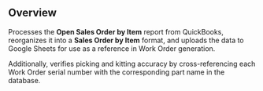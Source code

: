 ## Overview  
Processes the **Open Sales Order by Item** report from QuickBooks, reorganizes it into a **Sales Order by Item** format, and uploads the data to Google Sheets for use as a reference in Work Order generation.  

Additionally, verifies picking and kitting accuracy by cross-referencing each Work Order serial number with the corresponding part name in the database.  


